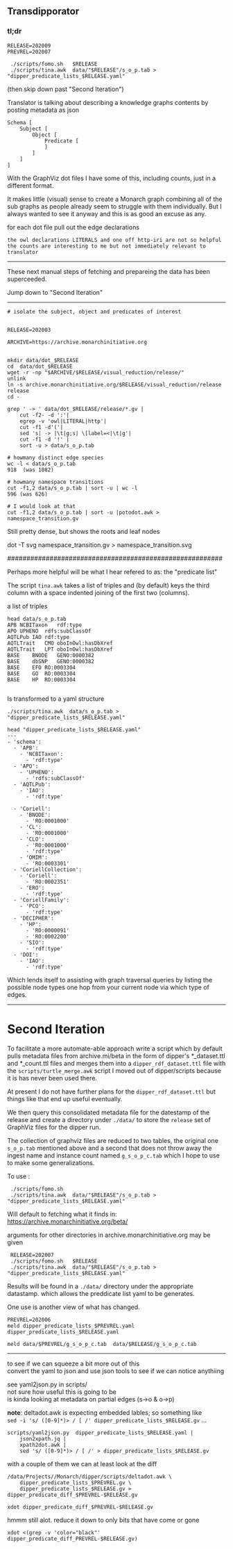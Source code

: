## Transdipporator


### tl;dr
```
RELEASE=202009
PREVREL=202007

 ./scripts/fomo.sh   $RELEASE
 ./scripts/tina.awk  data/"$RELEASE"/s_o_p.tab > "dipper_predicate_lists_$RELEASE.yaml"
```
(then skip down past "Second Iteration")


Translator is talking about describing a knowledge graphs contents
by posting metadata as json

```
Schema [
    Subject [
        Object [
            Predicate [
            ]
        ]
    ]
]
```

With the GraphViz dot files I have some of this,
including counts, just in a different format.

It makes little (visual) sense to create a Monarch graph combining all of the sub
graphs as people already seem to struggle with them individually.
But I always wanted to see it anyway and this is as good an excuse as any.


for each dot file pull out the edge declarations

    the owl declarations LITERALS and one off http-iri are not so helpful
    the counts are interesting to me but not immediately relevant to translator


---------------------------------------------------------------

These next manual steps of fetching and prepareing the data
has been superceeded. 


Jump down to  "Second Iteration"

---------------------------------------------------------------

```
# isolate the subject, object and predicates of interest


RELEASE=202003

ARCHIVE=https://archive.monarchinitiative.org


mkdir data/dot_$RELEASE
cd  data/dot_$RELEASE
wget -r -np "$ARCHIVE/$RELEASE/visual_reduction/release/"
unlink
ln -s archive.monarchinitiative.org/$RELEASE/visual_reduction/release release
cd -

grep ' -> ' data/dot_$RELEASE/release/*.gv |
    cut -f2- -d ':'|
    egrep -v 'owl|LITERAL|http'|
    cut -f1 -d'('|
    sed 's| -> |\t|g;s| \[label=<|\t|g'|
    cut -f1 -d '!' |
    sort -u > data/s_o_p.tab

# howmany distinct edge species
wc -l < data/s_o_p.tab
918  (was 1082)

# howmany namespace transitions
cut -f1,2 data/s_o_p.tab | sort -u | wc -l
596 (was 626)

# I would look at that
cut -f1,2 data/s_o_p.tab | sort -u |potodot.awk > namespace_transition.gv
```


Still pretty dense, but shows the roots and leaf nodes

dot -T svg namespace_transition.gv > namespace_transition.svg


########################################################

Perhaps more helpful will be what I hear refered to as:
     the "predicate list"

The script `tina.awk` takes a list of triples and
(by default) keys the third column with
a space indented joining of the first two (columns).

a list of triples

```
head data/s_o_p.tab
APB	NCBITaxon	rdf:type
APO	UPHENO	rdfs:subClassOf
AQTLPub	IAO	rdf:type
AQTLTrait	CMO	oboInOwl:hasDbXref
AQTLTrait	LPT	oboInOwl:hasDbXref
BASE	BNODE	GENO:0000382
BASE	dbSNP	GENO:0000382
BASE	EFO	RO:0003304
BASE	GO	RO:0003304
BASE	HP	RO:0003304


```

Is transformed to a yaml structure

```
./scripts/tina.awk  data/s_o_p.tab > "dipper_predicate_lists_$RELEASE.yaml"

head "dipper_predicate_lists_$RELEASE.yaml"
---
- 'schema':
  - 'APB':
    - 'NCBITaxon':
      - 'rdf:type'
  - 'APO':
    - 'UPHENO':
      - 'rdfs:subClassOf'
  - 'AQTLPub':
    - 'IAO':
      - 'rdf:type'

  - 'Coriell':
    - 'BNODE':
      - 'RO:0001000'
    - 'CL':
      - 'RO:0001000'
    - 'CLO':
      - 'RO:0001000'
      - 'rdf:type'
    - 'OMIM':
      - 'RO:0003301'
  - 'CoriellCollection':
    - 'Coriell':
      - 'RO:0002351'
    - 'ERO':
      - 'rdf:type'
  - 'CoriellFamily':
    - 'PCO':
      - 'rdf:type'
  - 'DECIPHER':
    - 'HP':
      - 'RO:0000091'
      - 'RO:0002200'
    - 'SIO':
      - 'rdf:type'
  - 'DOI':
    - 'IAO':
      - 'rdf:type'
```


Which lends itself to assisting with graph traversal queries
by listing the possible node types one hop from your current node
via which type of edges.


------------------------------------------------

# Second Iteration

To facilitate a more automate-able approach write a script which by default pulls
metadata files from archive.mi/beta in the form of dipper's  *_dataset.ttl and *_count.ttl
files and merges them into a `dipper_rdf_dataset.ttl` file with the `scripts/turtle_merge.awk`
script I moved out of dipper/scripts because it is has never been used there.

At present I do not have further plans for the `dipper_rdf_dataset.ttl` but things like
that end up useful eventually.

We then query this consolidated metadata file for the datestamp of the release and
create a directory under `./data/` to store the `release` set of GraphViz files for the
dipper run.

The collection of graphviz files are reduced to two tables, the original one  `s_o_p.tab`
mentioned above and a second that does not throw away the ingest name and instance count
named `g_s_o_p_c.tab`  which I hope to use to make some generalizations.

To use :

```
 ./scripts/fomo.sh
 ./scripts/tina.awk  data/"$RELEASE"/s_o_p.tab > "dipper_predicate_lists_$RELEASE.yaml"

```

Will default to fetching what it finds in: https://archive.monarchinitiative.org/beta/

arguments for other directories in archive.monarchinitiative.org may be given


```
 RELEASE=202007
 ./scripts/fomo.sh   $RELEASE
 ./scripts/tina.awk  data/"$RELEASE"/s_o_p.tab > "dipper_predicate_lists_$RELEASE.yaml"
```

Results will be found in a  `./data/` directory under the appropriate datastamp.
which allows the  preddicate list yaml to be generates.   



One use is another view of what has changed.

```
PREVREL=202006
meld dipper_predicate_lists_$PREVREL.yaml dipper_predicate_lists_$RELEASE.yaml

meld data/$PREVREL/g_s_o_p_c.tab  data/$RELEASE/g_s_o_p_c.tab

```
------------------------------------------------------------------------------
to see if we can squeeze a bit more out of this  
convert the yaml to json and use json tools to see if we can notice anythiing

 see yaml2json.py in scripts/  
 not sure how useful this is going to be   
 is kinda looking at metadata on partial edges  (s->o  & o->p)


**note**:
 deltadot.awk is expecting embedded lables; so something like  
`sed -i 's/ ([0-9]*)> / [ /' dipper_predicate_lists_$RELEASE.gv` ...

```
scripts/yaml2json.py  dipper_predicate_lists_$RELEASE.yaml |
	json2xpath.jq |
	xpath2dot.awk |
	sed 's/ ([0-9]*)> / [ /' > dipper_predicate_lists_$RELEASE.gv
```

with a couple of them we can at least look at the diff  

```
/data/Projects//Monarch/dipper/scripts/deltadot.awk \
	dipper_predicate_lists_$PREVREL.gv \
	dipper_predicate_lists_$RELEASE.gv > dipper_predicate_diff_$PREVREL-$RELEASE.gv

xdot dipper_predicate_diff_$PREVREL-$RELEASE.gv

```



hmmm still alot. reduce it down to only bits that have come or gone  

```
xdot <(grep -v 'color="black"' dipper_predicate_diff_PREVREL-$RELEASE.gv)
```



